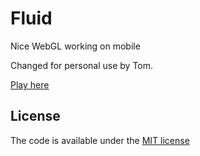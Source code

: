 # Fluid

Nice WebGL working on mobile

Changed for personal use by Tom.

[Play here](https://t75lan.github.io/fluid/)


## License

The code is available under the [MIT license](LICENSE)